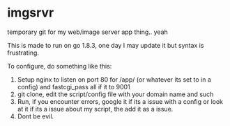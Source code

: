 # imgsrvr
temporary git for my web/image server app thing.. yeah




This is made to run on go 1.8.3, one day I may update it but syntax is frustrating.


To configure, do something like this:
1. Setup nginx to listen on port 80 for /app/ (or whatever its set to in a config) and fastcgi_pass all if it to 9001
2. git clone, edit the script/config file with your domain name and such
3. Run, if you encounter errors, google it if its a issue with a config or look at it if its a issue about my script, the add it as a issue.
4. Dont be evil.
